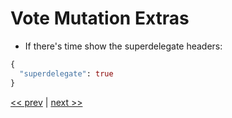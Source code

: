 # Vote Mutation Extras

- If there's time show the superdelegate headers:

```graphql
{
  "superdelegate": true
}
```

[<< prev](https://github.com/MoonHighway/curriculum/blob/master/GraphQL/Day1-GraphQLKickoff/notes/AM1-QueryLanguage/09-vote-mutation.md) | [next >>](https://github.com/MoonHighway/curriculum/blob/master/GraphQL/Day1-GraphQLKickoff/notes/AM1-QueryLanguage/11-join-maillist-mutation.md)
